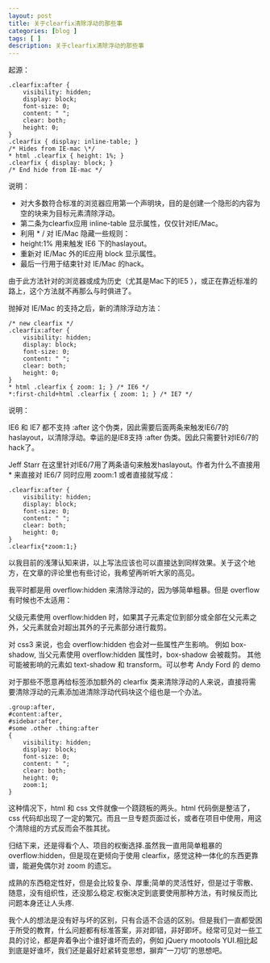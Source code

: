 ```yaml
---
layout: post
title: 关于clearfix清除浮动的那些事
categories: [blog ]
tags: [ ]
description: 关于clearfix清除浮动的那些事
---
```


起源：

	.clearfix:after {
	    visibility: hidden;
	    display: block;
	    font-size: 0;
	    content: " ";
	    clear: both;
	    height: 0;
	}
	.clearfix { display: inline-table; }
	/* Hides from IE-mac \*/
	* html .clearfix { height: 1%; }
	.clearfix { display: block; }
	/* End hide from IE-mac */


说明：

* 对大多数符合标准的浏览器应用第一个声明块，目的是创建一个隐形的内容为空的块来为目标元素清除浮动。
* 第二条为clearfix应用 inline-table 显示属性，仅仅针对IE/Mac。
* 利用 * / 对 IE/Mac 隐藏一些规则：
* height:1% 用来触发 IE6 下的haslayout。
* 重新对 IE/Mac 外的IE应用 block 显示属性。
* 最后一行用于结束针对 IE/Mac 的hack。

由于此方法针对的浏览器或成为历史（尤其是Mac下的IE5 ），或正在靠近标准的路上，这个方法就不再那么与时俱进了。

抛掉对 IE/Mac 的支持之后，新的清除浮动方法：

	/* new clearfix */
	.clearfix:after {
	    visibility: hidden;
	    display: block;
	    font-size: 0;
	    content: " ";
	    clear: both;
	    height: 0;
	}
	* html .clearfix { zoom: 1; } /* IE6 */
	*:first-child+html .clearfix { zoom: 1; } /* IE7 */


说明：

IE6 和 IE7 都不支持 :after 这个伪类，因此需要后面两条来触发IE6/7的haslayout，以清除浮动。幸运的是IE8支持 :after 伪类。因此只需要针对IE6/7的hack了。

Jeff Starr 在这里针对IE6/7用了两条语句来触发haslayout。作者为什么不直接用 * 来直接对 IE6/7 同时应用 zoom:1 或者直接就写成：

	.clearfix:after {
	    visibility: hidden;
	    display: block;
	    font-size: 0;
	    content: " ";
	    clear: both;
	    height: 0;
	}
	.clearfix{*zoom:1;}


以我目前的浅薄认知来讲，以上写法应该也可以直接达到同样效果。关于这个地方，在文章的评论里也有些讨论，我希望再听听大家的高见。

我平时都是用 overflow:hidden 来清除浮动的，因为够简单粗暴。但是 overflow 有时候也不太适用：

父级元素使用 overflow:hidden 时，如果其子元素定位到部分或全部在父元素之外，父元素就会对超出其外的子元素部分进行裁剪。

对 css3 来说，也会 overflow:hidden 也会对一些属性产生影响。
例如 box-shadow, 当父元素使用 overflow:hidden 属性时，box-shadow 会被裁剪。
其他可能被影响的元素如 text-shadow 和 transform。可以参考 Andy Ford 的 demo

对于那些不愿意再给标签添加额外的 clearfix 类来清除浮动的人来说，直接将需要清除浮动的元素添加进清除浮动代码块这个组也是一个办法。

	.group:after,
	#content:after,
	#sidebar:after,
	#some .other .thing:after
	{
	    visibility: hidden;
	    display: block;
	    font-size: 0;
	    content: " ";
	    clear: both;
	    height: 0;
	    zoom:1;
	}


这种情况下，html 和 css 文件就像一个跷跷板的两头。html 代码倒是整洁了，css 代码却出现了一定的繁冗。而且一旦专题页面过长，或者在项目中使用，用这个清除组的方式反而会不胜其扰。

归结下来，还是得看个人、项目的权衡选择.虽然我一直用简单粗暴的overflow:hidden，但是现在更倾向于使用 clearfix，感觉这种一体化的东西更靠谱，能避免偶尔对 zoom 的遗忘。

成熟的东西稳定性好，但是会比较复杂、厚重;简单的灵活性好，但是过于零散、随意，没有组织性，还没那么稳定.权衡决定到底要使用那种方法，有时候反而比问题本身还让人头疼.

我个人的想法是没有好与坏的区别，只有合适不合适的区别。但是我们一直都受困于所受的教育，什么问题都有标准答案，非对即错，非好即坏。经常可见对一些工具的讨论，都是奔着争出个谁好谁坏而去的，例如 jQuery mootools YUI.相比起到底是好谁坏，我们还是最好赶紧转变思想，摒弃”一刀切”的思想吧。